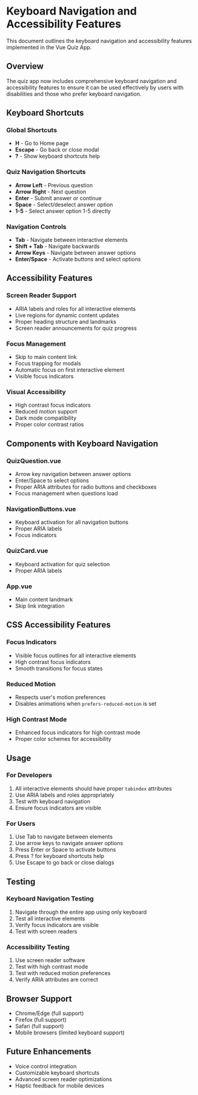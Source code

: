 # Keyboard Navigation and Accessibility Features

This document outlines the keyboard navigation and accessibility features implemented in the Vue Quiz App.

## Overview

The quiz app now includes comprehensive keyboard navigation and accessibility features to ensure it can be used effectively by users with disabilities and those who prefer keyboard navigation.

## Keyboard Shortcuts

### Global Shortcuts

- **H** - Go to Home page
- **Escape** - Go back or close modal
- **?** - Show keyboard shortcuts help

### Quiz Navigation Shortcuts

- **Arrow Left** - Previous question
- **Arrow Right** - Next question
- **Enter** - Submit answer or continue
- **Space** - Select/deselect answer option
- **1-5** - Select answer option 1-5 directly

### Navigation Controls

- **Tab** - Navigate between interactive elements
- **Shift + Tab** - Navigate backwards
- **Arrow Keys** - Navigate between answer options
- **Enter/Space** - Activate buttons and select options

## Accessibility Features

### Screen Reader Support

- ARIA labels and roles for all interactive elements
- Live regions for dynamic content updates
- Proper heading structure and landmarks
- Screen reader announcements for quiz progress

### Focus Management

- Skip to main content link
- Focus trapping for modals
- Automatic focus on first interactive element
- Visible focus indicators

### Visual Accessibility

- High contrast focus indicators
- Reduced motion support
- Dark mode compatibility
- Proper color contrast ratios

## Components with Keyboard Navigation

### QuizQuestion.vue

- Arrow key navigation between answer options
- Enter/Space to select options
- Proper ARIA attributes for radio buttons and checkboxes
- Focus management when questions load

### NavigationButtons.vue

- Keyboard activation for all navigation buttons
- Proper ARIA labels
- Focus indicators

### QuizCard.vue

- Keyboard activation for quiz selection
- Proper ARIA labels

### App.vue

- Main content landmark
- Skip link integration

## CSS Accessibility Features

### Focus Indicators

- Visible focus outlines for all interactive elements
- High contrast focus indicators
- Smooth transitions for focus states

### Reduced Motion

- Respects user's motion preferences
- Disables animations when `prefers-reduced-motion` is set

### High Contrast Mode

- Enhanced focus indicators for high contrast mode
- Proper color schemes for accessibility

## Usage

### For Developers

1. All interactive elements should have proper `tabindex` attributes
2. Use ARIA labels and roles appropriately
3. Test with keyboard navigation
4. Ensure focus indicators are visible

### For Users

1. Use Tab to navigate between elements
2. Use arrow keys to navigate answer options
3. Press Enter or Space to activate buttons
4. Press ? for keyboard shortcuts help
5. Use Escape to go back or close dialogs

## Testing

### Keyboard Navigation Testing

1. Navigate through the entire app using only keyboard
2. Test all interactive elements
3. Verify focus indicators are visible
4. Test with screen readers

### Accessibility Testing

1. Use screen reader software
2. Test with high contrast mode
3. Test with reduced motion preferences
4. Verify ARIA attributes are correct

## Browser Support

- Chrome/Edge (full support)
- Firefox (full support)
- Safari (full support)
- Mobile browsers (limited keyboard support)

## Future Enhancements

- Voice control integration
- Customizable keyboard shortcuts
- Advanced screen reader optimizations
- Haptic feedback for mobile devices
